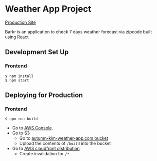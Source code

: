 # Weather App Project

[Production Site](http://autumn-kim-weather-app.com/)

Barkr is an application to check 7 days weather forecast via zipcode built using React

## Development Set Up

### Frontend

```plaintext
$ npm install
$ npm start
```

## Deploying for Production

### Frontend

```
$ npm run build
```

+ Go to [AWS Console](https://us-east-1.console.aws.amazon.com/console/home?).
+ Go to S3
  + Go to [autumn-kim-weather-app.com bucket](https://s3.console.aws.amazon.com/s3/buckets/autumn-kim-weather-app.com)
  + Upload the contents of `/build` into the bucket
+ Go to [AWS cloudfront distribution](https://us-east-1.console.aws.amazon.com/cloudfront/v3/home?region=us-east-1#/distributions/E7JJ07NX2C4NO)
  + Create invalidation for `/*`

